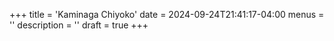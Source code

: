+++
title = 'Kaminaga Chiyoko'
date = 2024-09-24T21:41:17-04:00
menus = ''
description = ''
draft = true
+++

